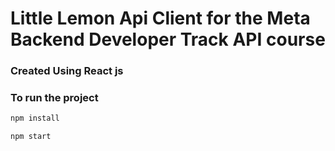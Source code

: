 # Little Lemon Api Client for the Meta Backend Developer Track API course

### Created Using React js

### To run the project

```bash
npm install

npm start
```
